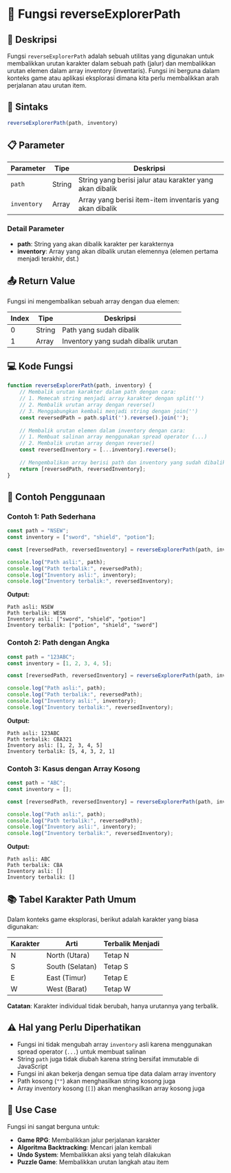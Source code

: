# 🔄 Fungsi reverseExplorerPath

## 📝 Deskripsi

Fungsi `reverseExplorerPath` adalah sebuah utilitas yang digunakan untuk membalikkan urutan karakter dalam sebuah path (jalur) dan membalikkan urutan elemen dalam array inventory (inventaris). Fungsi ini berguna dalam konteks game atau aplikasi eksplorasi dimana kita perlu membalikkan arah perjalanan atau urutan item.

## 🔧 Sintaks

```javascript
reverseExplorerPath(path, inventory)
```

## 📋 Parameter

| Parameter   | Tipe    | Deskripsi                                                    |
|-------------|---------|--------------------------------------------------------------|
| `path`      | String  | String yang berisi jalur atau karakter yang akan dibalik    |
| `inventory` | Array   | Array yang berisi item-item inventaris yang akan dibalik    |

### Detail Parameter

- **path**: String yang akan dibalik karakter per karakternya
- **inventory**: Array yang akan dibalik urutan elemennya (elemen pertama menjadi terakhir, dst.)

## 📤 Return Value

Fungsi ini mengembalikan sebuah array dengan dua elemen:

| Index | Tipe   | Deskripsi                           |
|-------|--------|-------------------------------------|
| 0     | String | Path yang sudah dibalik             |
| 1     | Array  | Inventory yang sudah dibalik urutan |

## 💻 Kode Fungsi

```javascript
function reverseExplorerPath(path, inventory) {
    // Membalik urutan karakter dalam path dengan cara:
    // 1. Memecah string menjadi array karakter dengan split('')
    // 2. Membalik urutan array dengan reverse()
    // 3. Menggabungkan kembali menjadi string dengan join('')
    const reversedPath = path.split('').reverse().join('');
    
    // Membalik urutan elemen dalam inventory dengan cara:
    // 1. Membuat salinan array menggunakan spread operator (...)
    // 2. Membalik urutan array dengan reverse()
    const reversedInventory = [...inventory].reverse();
    
    // Mengembalikan array berisi path dan inventory yang sudah dibalik
    return [reversedPath, reversedInventory];
}
```

## 🎯 Contoh Penggunaan

### Contoh 1: Path Sederhana
```javascript
const path = "NSEW";
const inventory = ["sword", "shield", "potion"];

const [reversedPath, reversedInventory] = reverseExplorerPath(path, inventory);

console.log("Path asli:", path);
console.log("Path terbalik:", reversedPath);
console.log("Inventory asli:", inventory);
console.log("Inventory terbalik:", reversedInventory);
```

**Output:**
```
Path asli: NSEW
Path terbalik: WESN
Inventory asli: ["sword", "shield", "potion"]
Inventory terbalik: ["potion", "shield", "sword"]
```

### Contoh 2: Path dengan Angka
```javascript
const path = "123ABC";
const inventory = [1, 2, 3, 4, 5];

const [reversedPath, reversedInventory] = reverseExplorerPath(path, inventory);

console.log("Path asli:", path);
console.log("Path terbalik:", reversedPath);
console.log("Inventory asli:", inventory);
console.log("Inventory terbalik:", reversedInventory);
```

**Output:**
```
Path asli: 123ABC
Path terbalik: CBA321
Inventory asli: [1, 2, 3, 4, 5]
Inventory terbalik: [5, 4, 3, 2, 1]
```

### Contoh 3: Kasus dengan Array Kosong
```javascript
const path = "ABC";
const inventory = [];

const [reversedPath, reversedInventory] = reverseExplorerPath(path, inventory);

console.log("Path asli:", path);
console.log("Path terbalik:", reversedPath);
console.log("Inventory asli:", inventory);
console.log("Inventory terbalik:", reversedInventory);
```

**Output:**
```
Path asli: ABC
Path terbalik: CBA
Inventory asli: []
Inventory terbalik: []
```

## 📚 Tabel Karakter Path Umum

Dalam konteks game eksplorasi, berikut adalah karakter yang biasa digunakan:

| Karakter | Arti           | Terbalik Menjadi |
|----------|----------------|------------------|
| N        | North (Utara)  | Tetap N          |
| S        | South (Selatan)| Tetap S          |
| E        | East (Timur)   | Tetap E          |
| W        | West (Barat)   | Tetap W          |

**Catatan**: Karakter individual tidak berubah, hanya urutannya yang terbalik.

## ⚠️ Hal yang Perlu Diperhatikan

- Fungsi ini tidak mengubah array `inventory` asli karena menggunakan spread operator (`...`) untuk membuat salinan
- String `path` juga tidak diubah karena string bersifat immutable di JavaScript
- Fungsi ini akan bekerja dengan semua tipe data dalam array inventory
- Path kosong (`""`) akan menghasilkan string kosong juga
- Array inventory kosong (`[]`) akan menghasilkan array kosong juga

## 🚀 Use Case

Fungsi ini sangat berguna untuk:
- **Game RPG**: Membalikkan jalur perjalanan karakter
- **Algoritma Backtracking**: Mencari jalan kembali
- **Undo System**: Membalikkan aksi yang telah dilakukan
- **Puzzle Game**: Membalikkan urutan langkah atau item
